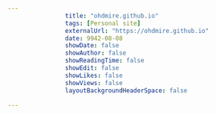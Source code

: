 ---
                title: "ohdmire.github.io"
                tags: [Personal site]
                externalUrl: "https://ohdmire.github.io"
                date: 9942-08-08
                showDate: false
                showAuthor: false
                showReadingTime: false
                showEdit: false
                showLikes: false
                showViews: false
                layoutBackgroundHeaderSpace: false
                ---
